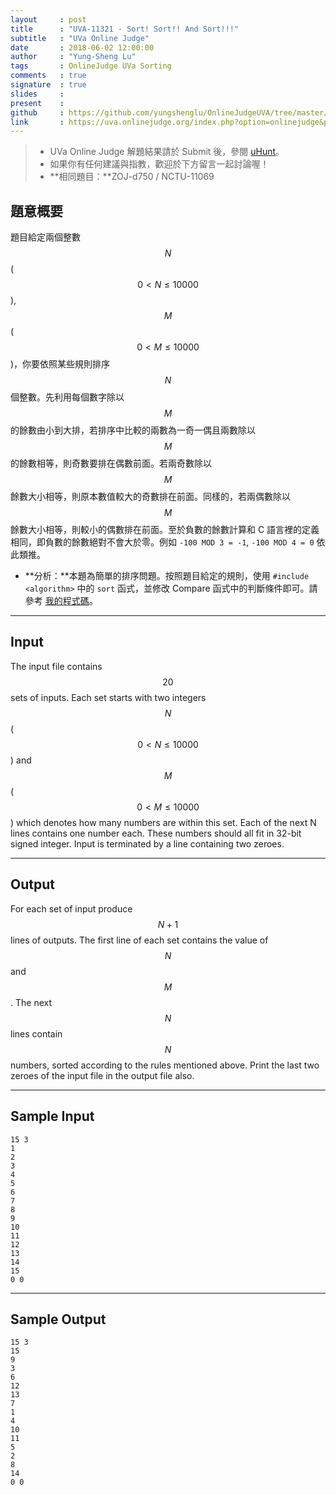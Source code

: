```yaml
---
layout     : post
title      : "UVA-11321 - Sort! Sort!! And Sort!!!"
subtitle   : "UVa Online Judge"
date       : 2018-06-02 12:00:00
author     : "Yung-Sheng Lu"
tags       : OnlineJudge UVa Sorting
comments   : true
signature  : true
slides     : 
present    :
github     : https://github.com/yungshenglu/OnlineJudgeUVA/tree/master/UVA-11321
link       : https://uva.onlinejudge.org/index.php?option=onlinejudge&page=show_problem&problem=2296
---
```


> * UVa Online Judge 解題結果請於 Submit 後，參閱 [uHunt](https://uhunt.onlinejudge.org/)。
> * 如果你有任何建議與指教，歡迎於下方留言一起討論喔！
> * **相同題目：**ZOJ-d750 / NCTU-11069

## 題意概要

題目給定兩個整數 $$N$$ ($$0 < N \le 10000$$), $$M$$ ($$0 < M \le 10000$$)，你要依照某些規則排序 $$N$$ 個整數。先利用每個數字除以 $$M$$ 的餘數由小到大排，若排序中比較的兩數為一奇一偶且兩數除以 $$M$$ 的餘數相等，則奇數要排在偶數前面。若兩奇數除以 $$M$$ 餘數大小相等，則原本數值較大的奇數排在前面。同樣的，若兩偶數除以 $$M$$ 餘數大小相等，則較小的偶數排在前面。至於負數的餘數計算和 C 語言裡的定義相同，即負數的餘數絕對不會大於零。例如 `-100 MOD 3 = -1`, `-100 MOD 4 = 0` 依此類推。

* **分析：**本題為簡單的排序問題。按照題目給定的規則，使用 `#include <algorithm>` 中的 `sort` 函式，並修改 Compare 函式中的判斷條件即可。請參考 [我的程式碼](https://github.com/yungshenglu/OnlineJudgeUVA/tree/master/UVA-11321)。

---
## Input

The input file contains $$20$$ sets of inputs. Each set starts with two integers $$N$$ ($$0 < N \le 10000$$) and $$M$$ ($$0 < M \le 10000$$) which denotes how many numbers are within this set. Each of the next N lines contains one number each. These numbers should all fit in 32-bit signed integer. Input is terminated by a line containing two zeroes.

---
## Output

For each set of input produce $$N + 1$$ lines of outputs. The first line of each set contains the value of $$N$$ and $$M$$. The next $$N$$ lines contain $$N$$ numbers, sorted according to the rules mentioned above. Print the last two zeroes of the input file in the output file also.

---
## Sample Input

```
15 3
1
2
3
4
5
6
7
8
9
10
11
12
13
14
15
0 0
```

---
## Sample Output

```
15 3
15
9
3
6
12
13
7
1
4
10
11
5
2
8
14
0 0
```